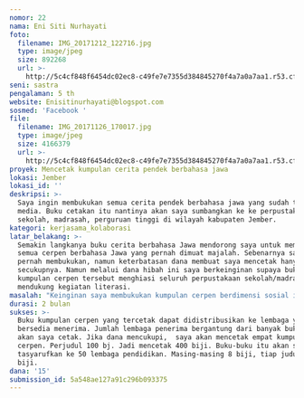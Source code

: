 ```yaml
---
nomor: 22
nama: Eni Siti Nurhayati
foto:
  filename: IMG_20171212_122716.jpg
  type: image/jpeg
  size: 892268
  url: >-
    http://5c4cf848f6454dc02ec8-c49fe7e7355d384845270f4a7a0a7aa1.r53.cf2.rackcdn.com/e4d16484-fd61-4dfe-be83-fc7deb25aa01/IMG_20171212_122716.jpg
seni: sastra
pengalaman: 5 th
website: Enisitinurhayati@blogspot.com
sosmed: 'Facebook '
file:
  filename: IMG_20171126_170017.jpg
  type: image/jpeg
  size: 4166379
  url: >-
    http://5c4cf848f6454dc02ec8-c49fe7e7355d384845270f4a7a0a7aa1.r53.cf2.rackcdn.com/c4be9d1b-5d42-473d-ad4d-70db74f604fe/IMG_20171126_170017.jpg
proyek: Mencetak kumpulan cerita pendek berbahasa jawa
lokasi: Jember
lokasi_id: ''
deskripsi: >-
  Saya ingin membukukan semua cerita pendek berbahasa jawa yang sudah terbit di
  media. Buku cetakan itu nantinya akan saya sumbangkan ke ke perpustakaan
  sekolah, madrasah, perguruan tinggi di wilayah kabupaten Jember. 
kategori: kerjasama_kolaborasi
latar_belakang: >-
  Semakin langkanya buku cerita berbahasa Jawa mendorong saya untuk membukukan
  semua cerpen berbahasa Jawa yang pernah dimuat majalah. Sebenarnya saya juga
  pernah membukukan, namun keterbatasan dana membuat saya mencetak hanya
  secukupnya. Namun melalui dana hibah ini saya berkeinginan supaya buku
  kumpulan cerpen tersebut menghiasi seluruh perpustakaan sekolah/madrasah untuk
  mendukung kegiatan literasi. 
masalah: "Keinginan saya membukukan kumpulan cerpen berdimensi sosial ini dikarenakan banyaknya sekolah/madrasah yang ingin memiliki buku-buku cerita namun terkendala dana. \r\nDengan mencetak kumpulan cerpen karya saya ini,  buku-buku itu akan saya bagikan secara gratis,  di satu sisi untuk mendukung gerakan literasi pendidikan juga untuk buku penunjang pelajaran atau referensi di sekolah/madrasah/perguruan tinggi. "
durasi: 2 bulan
sukses: >-
  Buku kumpulan cerpen yang tercetak dapat didistribusikan ke lembaga yang
  bersedia menerima. Jumlah lembaga penerima bergantung dari banyak buku yang
  akan saya cetak. Jika dana mencukupi,  saya akan mencetak empat kumpulan
  cerpen. Perjudul 100 bj. Jadi mencetak 400 biji. Buku-buku itu akan saya
  tasyarufkan ke 50 lembaga pendidikan. Masing-masing 8 biji, tiap judul 2
  biji. 
dana: '15'
submission_id: 5a548ae127a91c296b093375
---
```

